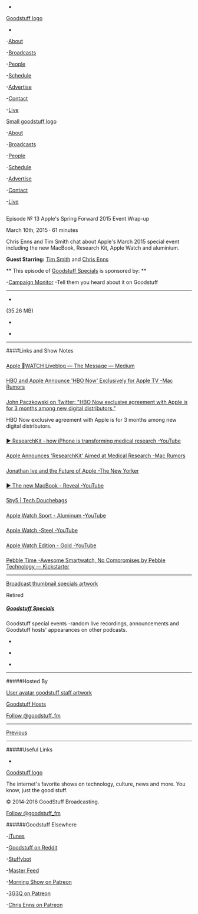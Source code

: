 

-
[Goodstuff logo](http://www.goodstuff.fm/)[](/assets/goodstuff_logo-17c1fe6f378352de5d7345f76152130b.svg)

-


-[About](/about)

-[Broadcasts](/broadcasts)

-[People](/people)

-[Schedule](/schedule)

-[Advertise](/advertise)

-[Contact](/contact)

-[Live](/live)


[Small goodstuff logo](http://www.goodstuff.fm/)[](/assets/small_goodstuff_logo-bf032e72b9ec41494f4d90905f1ad619.svg)


-[About](/about)

-[Broadcasts](/broadcasts)

-[People](/people)

-[Schedule](/schedule)

-[Advertise](/advertise)

-[Contact](/contact)

-[Live](/live)


##
Episode № 13
Apple's Spring Forward 2015 Event Wrap-up


March 10th, 2015
·
61
minutes


Chris Enns and Tim Smith chat about Apple's March 2015 special event including the new MacBook, Research Kit, Apple Watch and aluminium.


**Guest Starring:**
[Tim Smith](/people/ttimsmith) and  [Chris Enns](/people/chris-enns)


**
This episode of
[Goodstuff Specials](/specials)
is sponsored by:
**


-[Campaign Monitor](http://www.campaignmonitor.com/) -Tell them you heard about it on Goodstuff


------------------------------


-
[](https://goodstuffs3.s3.amazonaws.com/uploads/specials-13.mp3)(35.26 MB)

-
[](http://twitter.com/intent/tweet?text=Goodstuff%20Specials%20%E2%84%96%2013%20on%20@goodstuff_fm%20-%20http://goodstuff.fm/specials/13)

-
[](http://www.facebook.com/sharer/sharer.php?u=http://goodstuff.fm/specials/13)


------------------------------


####Links and Show Notes

#####
[Apple WATCH Liveblog — The Message — Medium](https://medium.com/message/apple-watch-liveblog-87efbbf8509f)


#####
[HBO and Apple Announce 'HBO Now' Exclusively for Apple TV -Mac Rumors](http://www.macrumors.com/2015/03/09/hbo-now-apple-tv/)


#####
[John Paczkowski on Twitter: "HBO Now exclusive agreement with Apple is for 3 months among new digital distributors."](https://twitter.com/JohnPaczkowski/status/574985403607863296)


HBO Now exclusive agreement with Apple is for 3 months among new digital distributors.


#####
[▶ ResearchKit ‐ how iPhone is transforming medical research -YouTube](https://www.youtube.com/watch?v=VyY2qPb6c0c)


#####
[Apple Announces 'ResearchKit' Aimed at Medical Research -Mac Rumors](http://www.macrumors.com/2015/03/09/apple-announces-researchkit/)


#####
[Jonathan Ive and the Future of Apple -The New Yorker](http://www.newyorker.com/magazine/2015/02/23/shape-things-come)


#####
[▶ The new MacBook - Reveal -YouTube](https://www.youtube.com/watch?v=5-e7NFINJas)


#####
[5by5 | Tech Douchebags](http://5by5.tv/tdb)


#####
[Apple Watch Sport - Aluminum -YouTube](https://www.youtube.com/watch?v=ibklpzKai-o)


#####
[Apple Watch -Steel -YouTube](https://www.youtube.com/watch?v=ijex5274t_c)


#####
[Apple Watch Edition - Gold -YouTube](https://www.youtube.com/watch?v=dDAP9OWtQro)


#####
[Pebble Time -Awesome Smartwatch, No Compromises by Pebble Technology — Kickstarter](https://www.kickstarter.com/projects/597507018/pebble-time-awesome-smartwatch-no-compromises?gclid=Cj0KEQjwrPqnBRD56dGe1o_WlZsBEiQAb5ugt_CCKE--0_I7Y_pUwn1fMZl45vjTo6gyzB1Muv1t6hsaAkTQ8P8HAQ)


------------------------------


[Broadcast thumbnail specials artwork](/specials)[](https://goodstuffs3.s3.amazonaws.com/uploads/broadcast/image/24/broadcast_thumbnail_specials_artwork.png)

Retired


##### [Goodstuff Specials](/specials)


Goodstuff special events -random live recordings, announcements and Goodstuff hosts' appearances on other podcasts.

-
[](https://itunes.apple.com/us/podcast/goodstuff-specials/id854159948?mt=2)

-
[](/specials/feed)

-
[](mailto:sponsorship+specials@goodstuff.fm?subject=%5BGoodStuff%20FM%5D%20Sponsorship%20Inquiry%20for%20Goodstuff%20Specials)


------------------------------


#####Hosted By


[User avatar goodstuff staff artwork](/people/goodstuff-hosts)[](https://goodstuffs3.s3.amazonaws.com/uploads/user/avatar/38/user_avatar_goodstuff-staff_artwork.png)

[Goodstuff Hosts](/people/goodstuff-hosts)


[Follow @goodstuff_fm](https://twitter.com/goodstuff_fm)


------------------------------


[Previous](/specials/12)


------------------------------


#####Useful Links

-
[](mailto:contact+specials@goodstuff.fm?subject=%5BGoodstuff%20FM%5D%20Feedback%20for%20Goodstuff%20Specials)


[Goodstuff logo](http://www.goodstuff.fm/)[](/assets/goodstuff_logo-17c1fe6f378352de5d7345f76152130b.svg)


The internet's favorite shows on technology, culture, news and more. You know, just the good stuff.


© 2014‐2016 GoodStuff Broadcasting.

[Follow @goodstuff_fm](https://twitter.com/goodstufffm)


######Goodstuff Elsewhere

-[iTunes](https://itunes.apple.com/us/artist/goodstuff-fm/id843385597?mt=2)

-[Goodstuff on Reddit](https://www.reddit.com/r/Goodstuff_fm/)

-[Stuffybot](http://stuffybot.goodstuff.fm)

-[Master Feed](/master/feed)

-[Morning Show on Patreon](https://www.patreon.com/morningshow)

-[3G3Q on Patreon](https://www.patreon.com/3g3q)

-[Chris Enns on Patreon](https://www.patreon.com/ichris)
